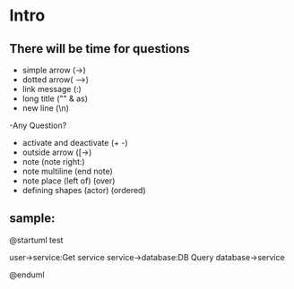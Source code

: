 # Intro

## There will be time for questions

- simple arrow (->)
- dotted arrow( -->)
- link message (:)
- long title ("" & as)
- new line (\n)

-Any Question?

- activate and deactivate (+ -)
- outside arrow ([->)
- note (note right:)
- note multiline (end note)
- note place (left of) (over)
- defining shapes (actor) (ordered)


## sample:

@startuml test

user->service:Get service
service->database:DB Query
database->service

@enduml